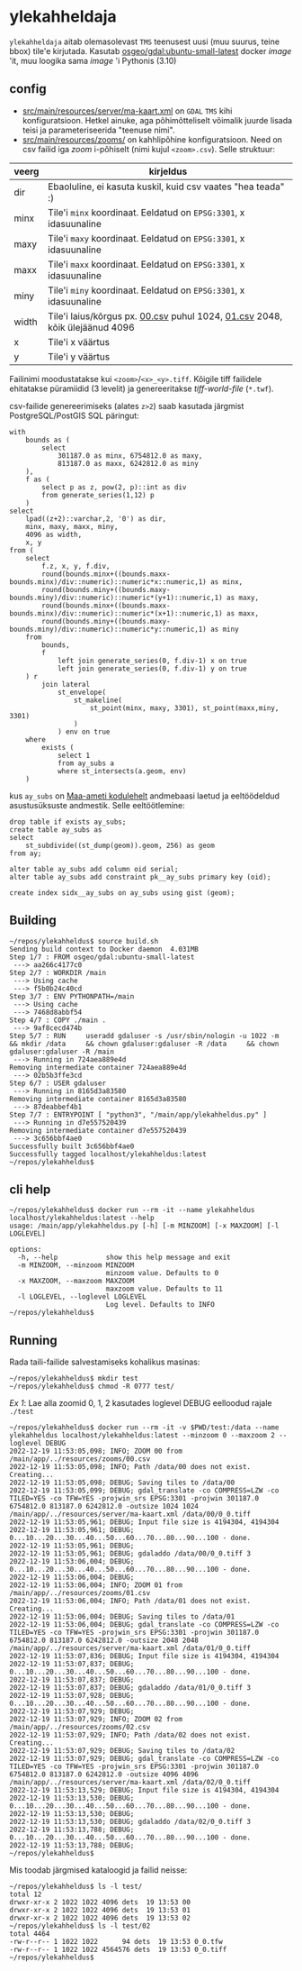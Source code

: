 # ylekahheldaja
`ylekahheldaja` aitab olemasolevast `TMS` teenusest uusi (muu suurus, teine
bbox) tile'e kirjutada. Kasutab
[osgeo/gdal:ubuntu-small-latest](https://hub.docker.com/r/osgeo/gdal) docker
_image_ 'it, muu loogika sama _image_ 'i Pythonis (3.10)

## config
- [src/main/resources/server/ma-kaart.xml](src/main/resources/server/ma-kaart.xml)
on `GDAL` `TMS` kihi konfiguratsioon. Hetkel ainuke, aga põhimõtteliselt võimalik
juurde lisada teisi ja parameteriseerida "teenuse nimi".
- [src/main/resources/zooms/](src/main/resources/zooms/) on kahhlipõhine
konfiguratsioon. Need on csv failid iga _zoom_ i-põhiselt (nimi kujul `<zoom>.csv`).
Selle struktuur:

| veerg | kirjeldus |
|-------|-----------|
| dir | Ebaoluline, ei kasuta kuskil, kuid csv vaates "hea teada" :) |
| minx | Tile'i `minx` koordinaat. Eeldatud on `EPSG:3301`, x idasuunaline |
| maxy | Tile'i `maxy` koordinaat. Eeldatud on `EPSG:3301`, x idasuunaline |
| maxx | Tile'i `maxx` koordinaat. Eeldatud on `EPSG:3301`, x idasuunaline |
| miny | Tile'i `miny` koordinaat. Eeldatud on `EPSG:3301`, x idasuunaline |
| width | Tile'i laius/kõrgus px. [00.csv](src/main/resources/zooms/00.csv) puhul 1024, [01.csv](src/main/resources/zooms/01.csv) 2048, kõik ülejäänud 4096 |
| x | Tile'i x väärtus |
| y | Tile'i y väärtus |

Failinimi moodustatakse kui `<zoom>`/`<x>_<y>.tiff`. Kõigile tiff failidele
ehitatakse püramiidid (3 levelit) ja genereeritakse _tiff-world-file_ (`*.twf`).

csv-failide genereerimiseks (alates `z>2`) saab kasutada järgmist
PostgreSQL/PostGIS SQL päringut:

```
with
    bounds as (
        select
            301187.0 as minx, 6754812.0 as maxy,
            813187.0 as maxx, 6242812.0 as miny
    ),
    f as (
        select p as z, pow(2, p)::int as div
        from generate_series(1,12) p
    )
select
    lpad((z+2)::varchar,2, '0') as dir,
    minx, maxy, maxx, miny,
    4096 as width,
    x, y
from (
    select
        f.z, x, y, f.div,
        round(bounds.minx+((bounds.maxx-bounds.minx)/div::numeric)::numeric*x::numeric,1) as minx,
        round(bounds.miny+((bounds.maxy-bounds.miny)/div::numeric)::numeric*(y+1)::numeric,1) as maxy,
        round(bounds.minx+((bounds.maxx-bounds.minx)/div::numeric)::numeric*(x+1)::numeric,1) as maxx,
        round(bounds.miny+((bounds.maxy-bounds.miny)/div::numeric)::numeric*y::numeric,1) as miny
    from
        bounds,
        f
            left join generate_series(0, f.div-1) x on true
            left join generate_series(0, f.div-1) y on true
    ) r
        join lateral
            st_envelope(
                st_makeline(
                    st_point(minx, maxy, 3301), st_point(maxx,miny, 3301)
                )
            ) env on true
    where
        exists (
            select 1
            from ay_subs a
            where st_intersects(a.geom, env)
    )
```

kus `ay_subs` on
[Maa-ameti kodulehelt](https://geoportaal.maaamet.ee/est/Ruumiandmed/Haldus-ja-asustusjaotus-p119.html)
andmebaasi laetud ja eeltöödeldud asustusüksuste andmestik. Selle eeltöötlemine:

```
drop table if exists ay_subs;
create table ay_subs as
select
    st_subdivide((st_dump(geom)).geom, 256) as geom
from ay;

alter table ay_subs add column oid serial;
alter table ay_subs add constraint pk__ay_subs primary key (oid);

create index sidx__ay_subs on ay_subs using gist (geom);
```


## Building

```
~/repos/ylekahheldus$ source build.sh
Sending build context to Docker daemon  4.031MB
Step 1/7 : FROM osgeo/gdal:ubuntu-small-latest
 ---> aa266c4177c0
Step 2/7 : WORKDIR /main
 ---> Using cache
 ---> f5b0b24c40cd
Step 3/7 : ENV PYTHONPATH=/main
 ---> Using cache
 ---> 7468d8abbf54
Step 4/7 : COPY ./main .
 ---> 9af8cecd474b
Step 5/7 : RUN     useradd gdaluser -s /usr/sbin/nologin -u 1022 -m     && mkdir /data     && chown gdaluser:gdaluser -R /data     && chown gdaluser:gdaluser -R /main
 ---> Running in 724aea889e4d
Removing intermediate container 724aea889e4d
 ---> 02b5b3ffe3cd
Step 6/7 : USER gdaluser
 ---> Running in 8165d3a83580
Removing intermediate container 8165d3a83580
 ---> 87deabbef4b1
Step 7/7 : ENTRYPOINT [ "python3", "/main/app/ylekahheldus.py" ]
 ---> Running in d7e557520439
Removing intermediate container d7e557520439
 ---> 3c656bbf4ae0
Successfully built 3c656bbf4ae0
Successfully tagged localhost/ylekahheldus:latest
~/repos/ylekahheldus$
```

## cli help

```
~/repos/ylekahheldus$ docker run --rm -it --name ylekahheldus localhost/ylekahheldus:latest --help
usage: /main/app/ylekahheldus.py [-h] [-m MINZOOM] [-x MAXZOOM] [-l LOGLEVEL]

options:
  -h, --help            show this help message and exit
  -m MINZOOM, --minzoom MINZOOM
                        minzoom value. Defaults to 0
  -x MAXZOOM, --maxzoom MAXZOOM
                        maxzoom value. Defaults to 11
  -l LOGLEVEL, --loglevel LOGLEVEL
                        Log level. Defaults to INFO
~/repos/ylekahheldus$
```

## Running
Rada taili-failide salvestamiseks kohalikus masinas:

```
~/repos/ylekahheldus$ mkdir test
~/repos/ylekahheldus$ chmod -R 0777 test/
```

_Ex 1_: Lae alla zoomid 0, 1, 2 kasutades loglevel DEBUG eelloodud rajale `./test`
```
~/repos/ylekahheldus$ docker run --rm -it -v $PWD/test:/data --name ylekahheldus localhost/ylekahheldus:latest --minzoom 0 --maxzoom 2 --loglevel DEBUG
2022-12-19 11:53:05,098; INFO; ZOOM 00 from /main/app/../resources/zooms/00.csv
2022-12-19 11:53:05,098; INFO; Path /data/00 does not exist. Creating...
2022-12-19 11:53:05,098; DEBUG; Saving tiles to /data/00
2022-12-19 11:53:05,099; DEBUG; gdal_translate -co COMPRESS=LZW -co TILED=YES -co TFW=YES -projwin_srs EPSG:3301 -projwin 301187.0 6754812.0 813187.0 6242812.0 -outsize 1024 1024 /main/app/../resources/server/ma-kaart.xml /data/00/0_0.tiff
2022-12-19 11:53:05,961; DEBUG; Input file size is 4194304, 4194304
2022-12-19 11:53:05,961; DEBUG; 0...10...20...30...40...50...60...70...80...90...100 - done.
2022-12-19 11:53:05,961; DEBUG;
2022-12-19 11:53:05,961; DEBUG; gdaladdo /data/00/0_0.tiff 3
2022-12-19 11:53:06,004; DEBUG; 0...10...20...30...40...50...60...70...80...90...100 - done.
2022-12-19 11:53:06,004; DEBUG;
2022-12-19 11:53:06,004; INFO; ZOOM 01 from /main/app/../resources/zooms/01.csv
2022-12-19 11:53:06,004; INFO; Path /data/01 does not exist. Creating...
2022-12-19 11:53:06,004; DEBUG; Saving tiles to /data/01
2022-12-19 11:53:06,004; DEBUG; gdal_translate -co COMPRESS=LZW -co TILED=YES -co TFW=YES -projwin_srs EPSG:3301 -projwin 301187.0 6754812.0 813187.0 6242812.0 -outsize 2048 2048 /main/app/../resources/server/ma-kaart.xml /data/01/0_0.tiff
2022-12-19 11:53:07,836; DEBUG; Input file size is 4194304, 4194304
2022-12-19 11:53:07,837; DEBUG; 0...10...20...30...40...50...60...70...80...90...100 - done.
2022-12-19 11:53:07,837; DEBUG;
2022-12-19 11:53:07,837; DEBUG; gdaladdo /data/01/0_0.tiff 3
2022-12-19 11:53:07,928; DEBUG; 0...10...20...30...40...50...60...70...80...90...100 - done.
2022-12-19 11:53:07,929; DEBUG;
2022-12-19 11:53:07,929; INFO; ZOOM 02 from /main/app/../resources/zooms/02.csv
2022-12-19 11:53:07,929; INFO; Path /data/02 does not exist. Creating...
2022-12-19 11:53:07,929; DEBUG; Saving tiles to /data/02
2022-12-19 11:53:07,929; DEBUG; gdal_translate -co COMPRESS=LZW -co TILED=YES -co TFW=YES -projwin_srs EPSG:3301 -projwin 301187.0 6754812.0 813187.0 6242812.0 -outsize 4096 4096 /main/app/../resources/server/ma-kaart.xml /data/02/0_0.tiff
2022-12-19 11:53:13,529; DEBUG; Input file size is 4194304, 4194304
2022-12-19 11:53:13,530; DEBUG; 0...10...20...30...40...50...60...70...80...90...100 - done.
2022-12-19 11:53:13,530; DEBUG;
2022-12-19 11:53:13,530; DEBUG; gdaladdo /data/02/0_0.tiff 3
2022-12-19 11:53:13,788; DEBUG; 0...10...20...30...40...50...60...70...80...90...100 - done.
2022-12-19 11:53:13,788; DEBUG;
~/repos/ylekahheldus$
```

Mis toodab järgmised kataloogid ja failid neisse:

```
~/repos/ylekahheldus$ ls -l test/
total 12
drwxr-xr-x 2 1022 1022 4096 dets  19 13:53 00
drwxr-xr-x 2 1022 1022 4096 dets  19 13:53 01
drwxr-xr-x 2 1022 1022 4096 dets  19 13:53 02
~/repos/ylekahheldus$ ls -l test/02
total 4464
-rw-r--r-- 1 1022 1022      94 dets  19 13:53 0_0.tfw
-rw-r--r-- 1 1022 1022 4564576 dets  19 13:53 0_0.tiff
~/repos/ylekahheldus$
```
